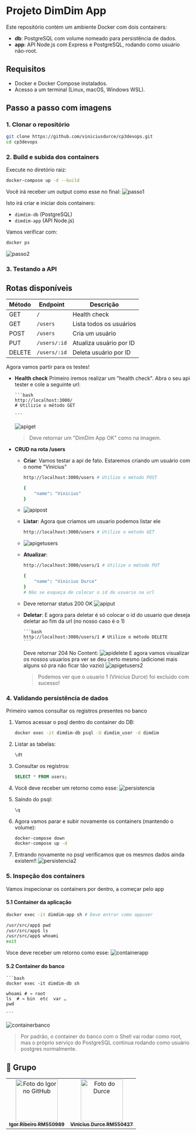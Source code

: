# Projeto DimDim App

Este repositório contém um ambiente Docker com dois containers:

-   **db**: PostgreSQL com volume nomeado para persistência de dados.
-   **app**: API Node.js com Express e PostgreSQL, rodando como usuário não-root.

## Requisitos

-   Docker e Docker Compose instalados.
-   Acesso a um terminal (Linux, macOS, Windows WSL).

## Passo a passo com imagens

### 1. Clonar o repositório

```bash
git clone https://github.com/viniciusdurce/cp3devops.git
cd cp3devops
```

### 2. Build e subida dos containers

Execute no diretório raiz:

```bash
docker-compose up -d --build
```

Você irá receber um output como esse no final:
![passo1](documentacao/passo_1.png)

Isto irá criar e iniciar dois containers:

-   `dimdim-db` (PostgreSQL)
-   `dimdim-app` (API Node.js)

Vamos verificar com:

```bash
docker ps
```

![passo2](documentacao/passo_2.png)

### 3. Testando a API

## Rotas disponíveis

| Método | Endpoint     | Descrição               |
| ------ | ------------ | ----------------------- |
| GET    | `/`          | Health check            |
| GET    | `/users`     | Lista todos os usuários |
| POST   | `/users`     | Cria um usuário         |
| PUT    | `/users/:id` | Atualiza usuário por ID |
| DELETE | `/users/:id` | Deleta usuário por ID   |

Agora vamos partir para os testes!

-   **Health check**
    Primeiro iremos realizar um "health check". Abra o seu api tester e cole a seguinte url:

        ```bash
        http://localhost:3000/
        # Utilizie o método GET

        ```

    ![apiget](documentacao/api_get.png)

    > Deve retornar um "DimDim App OK" como na imagem.

-   **CRUD na rota /users**

    -   **Criar**: Vamos testar a api de fato. Estaremos criando um usuário com o nome "Vinicius"

        ```bash
        http://localhost:3000/users # Utilize o método POST

        {
            "name": "Vinicius"
        }

        ```

    -   ![apipost](documentacao/api_post.png)

    -   **Listar**: Agora que criamos um usuario podemos listar ele

        ```bash
        http://localhost:3000/users # Utilize o método GET
        ```

    -   ![apigetusers](documentacao/api_get_users.png)

    -   **Atualizar**:

        ```bash
        http://localhost:3000/users/1 # Utilize o método PUT

        {
            "name": "Vinicius Durce"
        }
        # Não se esqueça de colocar o id do usuario na url

        ```

    -   Deve retornar status 200 OK
        ![apiput](documentacao/api_put.png)

    -   **Deletar**: E agora para deletar é só colocar o id do usuario que deseja deletar ao fim da url (no nosso caso é o 1)

            ```bash
            http://localhost:3000/users/1 # Utilize o método DELETE
            ```

        Deve retornar 204 No Content:
        ![apidelete](documentacao/api_delete.png)
        E agora vamos visualizar os nossos usuarios pra ver se deu certo mesmo (adicionei mais alguns só pra não ficar tão vazio)
        ![apigetusers2](documentacao/api_get_users_2.png)

        > Podemos ver que o usuario 1 (Vinicius Durce) foi excluido com sucesso!

### 4. Validando persistência de dados

Primeiro vamos consultar os registros presentes no banco

1. Vamos acessar o psql dentro do container do DB:

    ```bash
    docker exec -it dimdim-db psql -U dimdim_user -d dimdim
    ```

2. Listar as tabelas:

    ```sql
    \dt
    ```

3. Consultar os registros:

    ```sql
    SELECT * FROM users;
    ```

4. Você deve receber um retorno como esse:
   ![persistencia](documentacao/persistencia_banco.png)
5. Saindo do psql:

    ```sql
    \q
    ```

6. Agora vamos parar e subir novamente os containers (mantendo o volume):

    ```bash
    docker-compose down
    docker-compose up -d
    ```

7. Entrando novamente no psql verificamos que os mesmos dados ainda existem!!
   ![persistencia2](documentacao/persistencia_banco_3.png)

### 5. Inspeção dos containers

Vamos inspecionar os containers por dentro, a começar pelo app

#### 5.1 Container da aplicação

```bash
docker exec -it dimdim-app sh # Deve entrar como appuser

/usr/src/app$ pwd
/usr/src/app$ ls
/usr/src/app$ whoami
exit
```

Voce deve receber um retorno como esse:
![containerapp](documentacao/container_app.png)

#### 5.2 Container do banco

    ```bash
    docker exec -it dimdim-db sh

    whoami # → root
    ls  # → bin  etc  var …
    pwd

    ```

![containerbanco](documentacao/container_banco.png)

> Por padrão, o container do banco com o Shell vai rodar como root, mas o próprio serviço do PostgreSQL continua rodando como usuário postgres normalmente.

## 🤝 Grupo

<table>
  <tr>
    <td align="center">
      <a href="https://github.com/nichol6s">
        <img src="https://avatars.githubusercontent.com/u/126689414?v=4" width="115px;" alt="Foto do Igor no GitHub"/><br>
        <sub>
          <strong>Igor Ribeiro RM550989</strong>
        </sub>
      </a>
    </td>
    <td align="center">
      <a href="https://github.com/VitorKubica">
        <img src="https://avatars.githubusercontent.com/u/127512951?v=4" width="115px;" alt="Foto do Durce"/><br>
        <sub>
          <strong>Vinicius Durce RM550427</strong>
        </sub>
      </a>
    </td>
   <tr>
</table>

